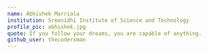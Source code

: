 ```yaml
---
name: Abhishek Marriala
institution: Sreenidhi Institute of Science and Technology
profile_pic: abhishek.jpg
quote: If you follow your dreams, you are capable of anything.
github_user: thecoderxman
---
```

